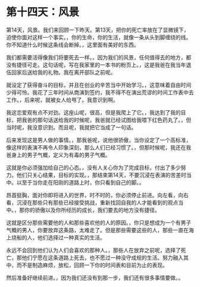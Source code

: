 # 第十四天：风景

第14天，风景。我们来回顾一下昨天。第13天，把你的死亡率放在了显微镜下，迫使你面对这样一个事实。，你的生命，你的生活，就像一条从头到脚缠绕的线。你不知道什么时候这条线会断掉。，这里面有美好的东西。

我们都需要活得像我们将要死去一样。，因为我们的风景，任何值得去的地方，都没有捷径可走。这句话呢，写在我家里的一本书的粉页上。，这是我爸在我当年退伍回家后送给我的礼物。我在离开部队之前呢。

就设定了获得奋斗的目标，并且在创业的辛苦当中开始学习。，这意味着自由时间少得可怜。我花了三年时间从商演到签约，我不得不在演出荒谬的时间工作表中去工作。，后来呢，就被女人给甩了。我意识到啊。

我这恋爱观有点不对劲。这座山呢，很高，但是我爬上了它。，我达到了我的目标，把我爸的那句话送给我的时候呢，我爸就已经试图给我喂下红色药丸了。，但当时呢，我没意识到。而且呢，我就把它当成了一句话。

后来发现这是男人做的事情。，那我爸呢，说他很骄傲，当你设定了一个高标准，像这样的表演不再令人印象深刻，那么人们已经习惯了。，但那时候呢，我还在我爸身上的男子气概，定义为有毒的男子气概。

这就是你必须强加给自己的心态。，没有人关心你为了完成目标，付出了多少努力。他们只关心结果，目标的实现。，那结束第14天，不要沉浸在表演的苦差时当中。以至于当你走在阳刚的道路上时，你只看到自己的脚。。

昂首挺胸，面对你即将进入的世界，时不时的，你必须停止前进。向左看，向右看，沉浸在那些只有那些已经接受挑战，重新找回自我的人才能看到的观点当中。，那你的骄傲以及你所经历的成长，我们要去的地方没有捷径。

这就是区分那些需要他的人和那些喜欢他的人的原因。，你只是想成为一个有男子气概的男人，你要放弃这条路，太难走了。但是那些需要这些的人，那些一直在海上烧船的人，他们选择过一种真实的生活。

永远不会回到他们认为人们会喜欢的那种人。，那些人在放弃之前呢，选择了死亡，那他们宁愿在这条道路上死去，也不愿过一种没守成规的生活。努力融入其中，而不是制造麻烦，放松，回顾一下你的时间表和目前为止的表现。

然后准备好继续前进。，因为我们还没有到那一步，我们还有很多事情要做。。
